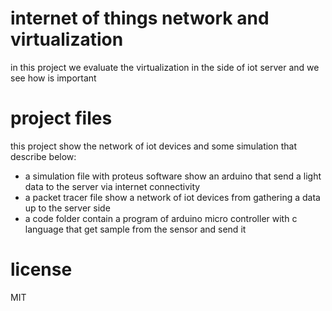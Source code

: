 # internet of things network and virtualization

in this project we evaluate the virtualization in the side of iot server and we see how is important

# project files

this project show the network of iot devices and some simulation that describe below:

- a simulation file with proteus software show an arduino that send a light data to the server via internet connectivity
- a packet tracer file show a network of iot devices from gathering a data up to the server side
- a code folder contain a program of arduino micro controller with c language that get sample from the sensor and send it

# license

MIT
